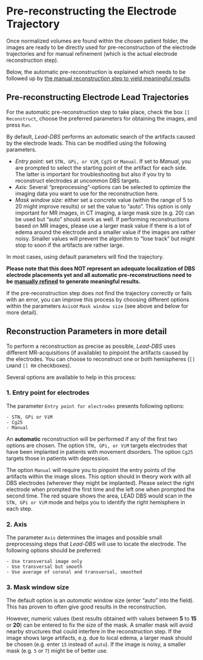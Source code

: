 # Pre-reconstructing the Electrode Trajectory

Once normalized volumes are found within the chosen patient folder, the images are ready to be directly used for pre-reconstruction of the electrode trajectories and for manual refinement \(which is the actual electrode reconstruction step\).

Below, the automatic pre-reconstruction is explained which needs to be followed up by [the manual reconstruction step to yield meaningful results](https://leaddbs.gitbooks.io/leaddbs-manual/content/manual_correction_of_electrode_localization/).

## Pre-reconstructing Electrode Lead Trajectories

For the automatic pre-reconstruction step to take place, check the box `[] Reconstruct`, choose the preferred parameters for obtaining the images, and press `Run`.

By default, _Lead-DBS_ performs an automatic search of the artifacts caused by the electrode leads. This can be modified using the following parameters.

* _Entry point:_ set `STN, GPi, or ViM`, `Cg25` or `Manual`. If set to _Manual_, you are prompted to select the starting point of the artifact for each side. The latter is important for troubleshooting but also if you try to reconstruct electrodes at uncommon DBS targets.
* _Axis:_ Several “preprocessing”-options can be selected to optimize the imaging data you want to use for the reconstruction here.
* _Mask window size:_ either set a concrete value \(within the range of 5 to 20 might improve results\) or set the value to “auto”. This option is only important for MR images, in CT imaging, a large mask size \(e.g. 20\) can be used but “auto” should work as well. If performing reconstructions based on MR images, please use a larger mask value if there is a lot of edema around the electrode and a smaller value if the images are rather noisy. Smaller values will prevent the algorithm to “lose track” but might stop to soon if the artifacts are rather large.

In most cases, using default parameters will find the trajectory.

**Please note that this does NOT represent an adequate localization of DBS electrode placements yet and all automatic pre-reconstructions need to be** [**manually refined**](https://leaddbs.gitbooks.io/leaddbs-manual/content/manual_correction_of_electrode_localization/) **to generate meaningful results.**

If the pre-reconstruction step does not find the trajectory correctly or fails with an error, you can improve this process by choosing different options within the parameters `Axis`or `Mask window size` \(see above and below for more detail\).

## Reconstruction Parameters in more detail

To perform a reconstruction as precise as possible, _Lead-DBS_ uses different MR-acquisitions \(if available\) to pinpoint the artifacts caused by the electrodes. You can choose to reconstruct one or both hemispheres \(`[] LH`and `[] RH` checkboxes\).

Several options are available to help in this process:

### 1. Entry point for electrodes

The parameter `Entry point for electrodes` presents following options:

```text
- STN, GPi or ViM
- Cg25
- Manual
```

An **automatic**  reconstruction will be performed if any of the first two options are chosen. The option `STN, GPi, or ViM` targets electrodes that have been implanted in patients with movement disorders. The option `Cg25` targets those in patients with depression.

The option `Manual` will require you to pinpoint the entry points of the artifacts within the image slices. This option should in theory work with all DBS electrodes \(wherever they might be implanted\). Please select the right electrode when prompted the first time and the left one when prompted the second time. The red square shows the area, LEAD DBS would scan in the `STN, GPi or ViM` mode and helps you to identify the right hemisphere in each step.

### 2. Axis

The parameter `Axis` determines the images and possible small preprocessing steps that _Lead-DBS_ will use to locate the electrode. The following options should be preferred:

```text
- Use transversal image only
- Use transversal but smooth
- Use average of coronal and transversal, smoothed
```

### 3. Mask window size

The default option is an _automatic_ window size \(enter “auto” into the field\). This has proven to often give good results in the reconstruction.

However, numeric values \(best results obtained with values between **5** to **15** or **20**\) can be entered to fix the size of the mask. A smaller mask will avoid nearby structures that could interfere in the reconstruction step. If the image shows large artifacts, e.g. due to local edema, a larger mask should be chosen \(e.g. enter `15` instead of `auto`\). If the image is noisy, a smaller mask \(e.g. `5` or `7`\) might be of better use.

